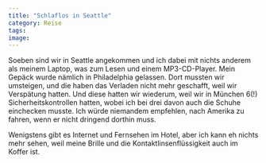 ```yaml
---
title: "Schlaflos in Seattle"
category: Reise
tags: 
image: 
---
```


Soeben sind wir in Seattle angekommen und ich dabei mit nichts anderem als meinem Laptop, was zum Lesen und einem MP3-CD-Player. Mein Gepäck wurde nämlich in Philadelphia gelassen. Dort mussten wir umsteigen, und die haben das Verladen nicht mehr geschafft, weil wir Verspätung hatten. Und diese hatten wir wiederum, weil wir in München 6(!) Sicherheitskontrollen hatten, wobei ich bei drei davon auch die Schuhe einchecken musste. Ich würde niemandem empfehlen, nach Amerika zu fahren, wenn er nicht dringend dorthin muss.  

  

Wenigstens gibt es Internet und Fernsehen im Hotel, aber ich kann eh nichts mehr sehen, weil meine Brille und die Kontaktlinsenflüssigkeit auch im Koffer ist.